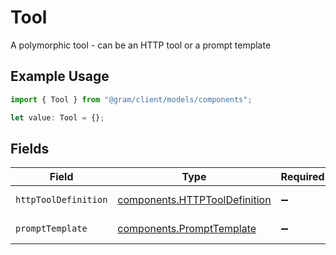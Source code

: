 # Tool

A polymorphic tool - can be an HTTP tool or a prompt template

## Example Usage

```typescript
import { Tool } from "@gram/client/models/components";

let value: Tool = {};
```

## Fields

| Field                                                                          | Type                                                                           | Required                                                                       | Description                                                                    |
| ------------------------------------------------------------------------------ | ------------------------------------------------------------------------------ | ------------------------------------------------------------------------------ | ------------------------------------------------------------------------------ |
| `httpToolDefinition`                                                           | [components.HTTPToolDefinition](../../models/components/httptooldefinition.md) | :heavy_minus_sign:                                                             | An HTTP tool                                                                   |
| `promptTemplate`                                                               | [components.PromptTemplate](../../models/components/prompttemplate.md)         | :heavy_minus_sign:                                                             | A prompt template                                                              |